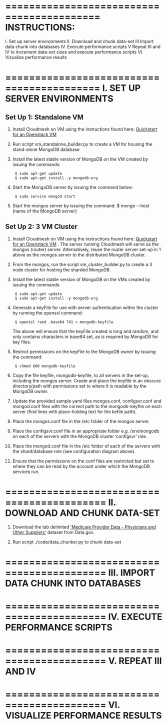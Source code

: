 ==========================================
INSTRUCTIONS:
==========================================
I. 	Set up server environments
II.	Download and chunk data-set 
III 	Import data chunk into databases
IV.	Execute performance scripts
V	Repeat III and IV to increment data-set sizes and execute performance scripts
VI.	Vizualize performance results


==========================================
I. SET UP SERVER ENVIRONMENTS	
==========================================

Set Up 1: Standalone VM
------------------------
1. Install Cloudmesh on VM using the instructions found here: [Quickstart for an Openstack VM](http://cloudmesh.github.io/introduction_to_cloud_computing/cloudmesh/setup/setup_openstack.html)
 
2. Run script vm_standalone_builder.py to create a VM for housing the stand-alone MongoDB database

3. Install the latest stable version of MongoDB on the VM created by issuing the commands:
	
		$ sudo apt-get update
		$ sudo apt-get install -y mongodb-org

4. Start the MongoDB server by issuing the command below:

		$ sudo service mongod start

5. Start the mongos server by issuing the command:
		$ mongo --host [name of the MongoDB server]


Set Up 2: 3 VM Cluster
------------------------
1. Install Cloudmesh on VM using the instructions found here:  [Quickstart for an Openstack VM](http://cloudmesh.github.io/introduction_to_cloud_computing/cloudmesh/setup/setup_openstack.html) . The server running Cloudmesh will serve as the mongos (router) server. Alternatively, reuse the router server set-up in 1 above as the mongos server to the distributed MongoDB cluster.

2. From the mongos, run the script vm_cluster_builder.py to create a 3 node cluster for hosting the sharded MongoDB. 

3. Install the latest stable version of MongoDB on the VMs created by issuing the commands:
	
		$ sudo apt-get update
		$ sudo apt-get install -y mongodb-org

4. Generate a keyFile for use with server authentication within the cluster by running the openssl command: 

		$ openssl rand -base64 741 > mongodb-keyfile

   The above will ensure that the keyFile created is long and random, and only contains characters in base64 set, as is required by MongoDB for key files. 

5. Restrict permissions on the keyFile to the MongoDB owner by issuing the command:

		$ chmod 600 mongodb-keyfile 

6. Copy the file keyfile, mongodb-keyfile, to all servers in the set-up, including the mongos server. Create and place the keyfile in an obscure directory/path with permissions set to where it is readable by the MongoDB owner.

7. Update the provided sample yaml files mongos.conf, configsvr.conf and mongod.conf files with the correct path to the mongodb-keyfile on each server (find lines with place-holding text for the kefile path).

8. Place the mongos.conf file in the /etc folder of the mongos server. 

9. Place the configsvr.conf file in an appropriate folder e.g. /srv/mongodb  on each of the servers with the MongoDB cluster ‘configsvr’ role.
 
10. Place the mongod.conf file in the /etc folder of each of the servers with the shard/database role (see configuration diagram above). 

11. Ensure that the permissions on the conf files are restricted but set to where they can be read by the account under which the MongoDB services run. 

===========================================
II. DOWNLOAD AND CHUNK DATA-SET
===========================================
1. Download the tab delimited ['Medicare Provider Data - Physicians and Other Suppliers'](http://www.cms.gov/apps/ama/license-2011.asp?file=http://download.cms.gov/Research-Statistics-Data-and-Systems/Statistics-Trends-and-Reports/Medicare-Provider-Charge-Data/Downloads/Medicare-Physician-and-Other-Supplier-PUF-CY2012.zip) dataset from Data.gov. 

2. Run script ./code/data_chunker.py to chunk data-set

===========================================
III. IMPORT DATA CHUNK INTO DATABASES
===========================================

===========================================
IV. EXECUTE PERFORMANCE SCRIPTS
===========================================

===========================================
V. REPEAT III AND IV
===========================================

===========================================
VI. VISUALIZE PERFORMANCE RESULTS
===========================================
